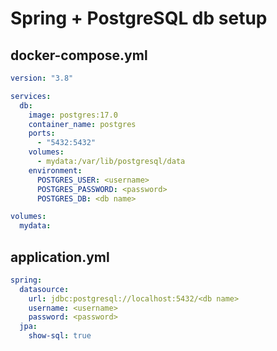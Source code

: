 # Spring + PostgreSQL db setup

## docker-compose.yml
```yaml
version: "3.8"

services:
  db:
    image: postgres:17.0
    container_name: postgres
    ports:
      - "5432:5432"
    volumes:
      - mydata:/var/lib/postgresql/data
    environment:
      POSTGRES_USER: <username>
      POSTGRES_PASSWORD: <password>
      POSTGRES_DB: <db name>

volumes:
  mydata:
```

## application.yml

```yaml
spring:
  datasource:
    url: jdbc:postgresql://localhost:5432/<db name>
    username: <username>
    password: <password>
  jpa:
    show-sql: true
```
